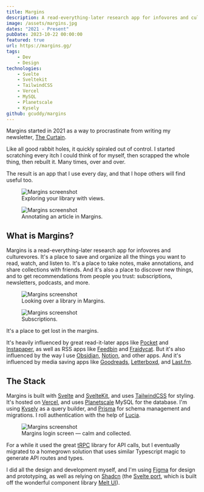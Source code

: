 ```yaml
---
title: Margins
description: A read-everything-later research app for infovores and culturevores.
image: /assets/margins.jpg
dates: "2021 - Present"
pubDate: 2023-10-22 00:00:00
featured: true
url: https://margins.gg/
tags:
    - Dev
    - Design
technologies:
    - Svelte
    - Sveltekit
    - TailwindCSS
    - Vercel
    - MySQL
    - Planetscale
    - Kysely
github: gcuddy/margins
---
```


Margins started in 2021 as a way to procrastinate from writing my newsletter, [The Curtain](https://guscuddy.substack.com).

Like all good rabbit holes, it quickly spiraled out of control. I started scratching every itch I could think of for myself, then scrapped the whole thing, then rebuilt it. Many times, over and over.

The result is an app that I use every day, and that I hope others will find useful too.

<figure>
    <img src="/assets/margins-view.jpg" alt="Margins screenshot" />
    <figcaption>Exploring your library with views.</figcaption>
</figure>


<figure>
    <img src="/assets/margins-annotations.jpg" alt="Margins screenshot" />
    <figcaption>Annotating an article in Margins.</figcaption>
</figure>

## What is Margins?

Margins is a read-everything-later research app for infovores and culturevores. It's a place to save and organize all the things you want to read, watch, and listen to. It's a place to take notes, make annotations, and share collections with friends. And it's also a place to discover new things, and to get recommendations from people you trust: subscriptions, newsletters, podcasts, and more.

<figure>
    <img src="/assets/margins-library.jpg" alt="Margins screenshot" />
    <figcaption>Looking over a library in Margins.</figcaption>
</figure>

<figure>
    <img src="/assets/margins-subscriptions.jpg" alt="Margins screenshot" />
    <figcaption>Subscriptions.</figcaption>
</figure>

It's a place to get lost in the margins.

It's heavily influenced by great read-it-later apps like [Pocket](https://getpocket.com/) and [Instapaper](https://www.instapaper.com/), as well as RSS apps like [Feedbin](https://feedbin.com/) and [Fraidycat](https://github.com/kickscondor/fraidycat). But it's also influenced by the way I use [Obsidian](https://obsidian.md), [Notion](https://www.notion.so/), and other apps. And it's influenced by media saving apps like [Goodreads](https://www.goodreads.com/), [Letterboxd](https://letterboxd.com/), and [Last.fm](https://www.last.fm/).

## The Stack

Margins is built with [Svelte](https://svelte.dev/) and [SvelteKit](https://kit.svelte.dev/), and uses [TailwindCSS](https://tailwindcss.com/) for styling. It's hosted on [Vercel](https://vercel.com/), and uses [Planetscale](https://planetscale.com/) MySQL for the database. I'm using [Kysely](https://kysely.dev/) as a query builder, and [Prisma](https://www.prisma.io/) for schema management and migrations. I roll authentication with the help of [Lucia](https://lucia-auth.com).

<figure>
    <img src="/assets/margins-login.jpg" alt="Margins screenshot" />
    <figcaption>Margins login screen — calm and collected.</figcaption>
</figure>


For a while it used the great [tRPC](https://www.trpc.io/) library for API calls, but I eventually migrated to a homegrown solution that uses similar Typescript magic to generate API routes and types.

I did all the design and development myself, and I'm using [Figma](https://www.figma.com/) for design and prototyping, as well as relying on [Shadcn](https://ui.shadcn.com) (the [Svelte port](https://www.shadcn-svelte.com), which is built off the wonderful component library [Melt UI](https://www.melt-ui.com)).
